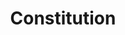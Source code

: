 ---
pid: pt196
title: Constitution
location_transcription: somewhere everyone can see!!
coordinates: "[-75.12850285623, 39.966030018826]"
zipcode: '19149'
gen_neighborhood: Northeast Philadelphia
neighborhood: Frankford
outside_phl: 
age: '16'
age_range: 13-19
instagram: 
image_file_name: pt_196.jpg
proposal_transcription: A monument of a little girl (or boy) hugging her/ (his) father/
  (mother), coming back from war. The man/ (woman) is wearing an army suit. the little
  girl/ (boy) is crying out of happiness. they both look very happy. the man/ (woman)
  is knealing down on 1 leg hugging his/ (her) child. Represents the respect that
  our soldiers have fought for this country and when in doing so, it's always good
  for their families to see them after so long. OUR SOLDIERS DESERVE RESPECT !!!
topic: Armed Forces
topic_summary: '0'
type: Other No Form
keywords_other: 
credit: Nayeli Mejia
image_labels: 
twitter: 
facebook: 
permalink: "/monuments/pt196/"
layout: item-page
---